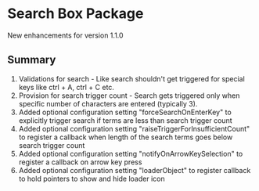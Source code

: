 Search Box Package
===============
New enhancements for version 1.1.0

 
Summary
-------
1. Validations for search -
		Like search shouldn't get triggered for special keys like ctrl + A, ctrl + C etc.
2. Provision for search trigger count - 
		Search gets triggered only when specific number of characters are entered (typically 3). 
3. Added optional configuration setting "forceSearchOnEnterKey" to explicitly trigger search if terms are less than search trigger count
4. Added optional configuration setting "raiseTriggerForInsufficientCount" to register a callback when length of the search terms goes below search trigger count 
5. Added optional configuration setting "notifyOnArrowKeySelection" to register a callback on arrow key press
6. Added optional configuration setting "loaderObject" to register callback to hold pointers to show and hide loader icon
   
